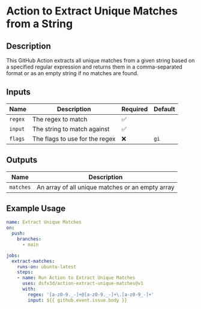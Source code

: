 # Action to Extract Unique Matches from a String

## Description

This GitHub Action extracts all unique matches from a given string based on a specified regular expression and returns them in a comma-separated format or as an empty string if no matches are found.

## Inputs

| Name      | Description                      | Required | Default |
|-----------|----------------------------------|----------|---------|
| `regex`   | The regex to match               | ✅       |         |
| `input`   | The string to match against      | ✅       |         |
| `flags`   | The flags to use for the regex   | ❌       | `gi`    |

## Outputs

| Name      | Description                                        |
|-----------|----------------------------------------------------|
| `matches` | An array of all unique matches or an empty array   |

## Example Usage

```yaml
name: Extract Unique Matches
on:
  push:
    branches:
      - main

jobs:
  extract-matches:
    runs-on: ubuntu-latest
    steps:
    - name: Run Action to Extract Unique Matches
      uses: dsfx3d/action-extract-unique-matches@v1
      with:
        regex: '[a-z0-9._-]+@[a-z0-9._-]+\.[a-z0-9_-]+'
        input: ${{ github.event.issue.body }}
```
